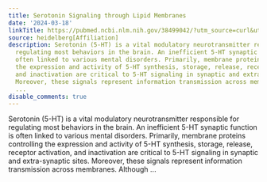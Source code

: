 ```yaml
---
title: Serotonin Signaling through Lipid Membranes
date: '2024-03-18'
linkTitle: https://pubmed.ncbi.nlm.nih.gov/38499042/?utm_source=curl&utm_medium=rss&utm_campaign=pubmed-2&utm_content=1FakS-2QOkCT8HsMOQP1bCRQ4YzyumYOmxmF0moLsQ3dFB1E9V&fc=20220326224207&ff=20240319180529&v=2.18.0.post9+e462414
source: heidelberg[Affiliation]
description: Serotonin (5-HT) is a vital modulatory neurotransmitter responsible for
  regulating most behaviors in the brain. An inefficient 5-HT synaptic function is
  often linked to various mental disorders. Primarily, membrane proteins controlling
  the expression and activity of 5-HT synthesis, storage, release, receptor activation,
  and inactivation are critical to 5-HT signaling in synaptic and extra-synaptic sites.
  Moreover, these signals represent information transmission across membranes. Although
  ...
disable_comments: true
---
```

Serotonin (5-HT) is a vital modulatory neurotransmitter responsible for regulating most behaviors in the brain. An inefficient 5-HT synaptic function is often linked to various mental disorders. Primarily, membrane proteins controlling the expression and activity of 5-HT synthesis, storage, release, receptor activation, and inactivation are critical to 5-HT signaling in synaptic and extra-synaptic sites. Moreover, these signals represent information transmission across membranes. Although ...